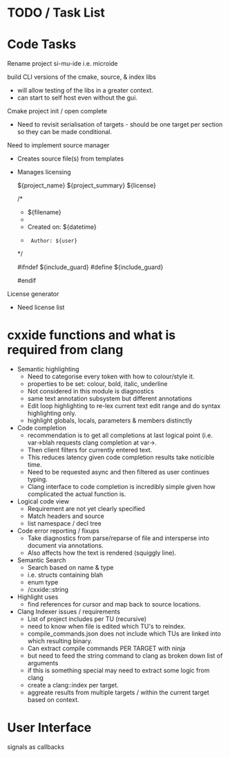 TODO / Task List
================

Code Tasks
=========
Rename project si-mu-ide i.e. microide

build CLI versions of the cmake, source, & index libs
 - will allow testing of the libs in a greater context.
 - can start to self host even without the gui.

Cmake project init / open complete
 * Need to revisit serialisation of targets - should be one target per section so they can be made conditional.

Need to implement source manager
 * Creates source file(s) from templates
 * Manages licensing

    ${project_name} ${project_summary}
    ${license}
    
    /*
     * ${filename}
     *
     *  Created on: ${datetime}
     *      Author: ${user}
     */
    
    #ifndef ${include_guard}
    #define ${include_guard}
    
    #endif

License generator
 * Need license list

cxxide functions and what is required from clang
================================================

 * Semantic highlighting
    * Need to categorise every token with how to colour/style it.
    * properties to be set: colour, bold, italic, underline
    * Not considered in this module is diagnostics
    * same text annotation subsystem but different annotations
    * Edit loop highlighting to re-lex current text edit range and do syntax highlighting only.
    * highlight globals, locals, parameters & members distinctly
 * Code completion
    * recommendation is to get all completions at last logical point (i.e. var->blah requests clang completion at var->.
    * Then client filters for currently entered text.
    * This reduces latency given code completion results take noticible time.
    * Need to be requested async and then filtered as user continues typing.
    * Clang interface to code completion is incredibly simple given how complicated the actual function is.
 * Logical code view
    * Requirement are not yet clearly specified
    * Match headers and source
    * list namespace / decl tree
 * Code error reporting / fixups
    * Take diagnostics from parse/reparse of file and intersperse into document via annotations.
    * Also affects how the text is rendered (squiggly line).
 * Semantic Search
    * Search based on name & type
    * i.e. structs containing blah
    * enum type
    * /cxxide::string
 * Highlight uses
    * find references for cursor and map back to source locations.
 * Clang Indexer issues / requirements
    * List of project includes per TU (recursive)
    * need to know when file is edited which TU's to reindex.
    * compile_commands.json does not include which TUs are linked into which resulting binary.
    * Can extract compile commands PER TARGET with ninja
    * but need to feed the string command to clang as broken down list of arguments
    * if this is something special may need to extract some logic from clang
    * create a clang::index per target.
    * aggreate results from multiple targets / within the current target based on context.


User Interface
=============

signals as callbacks
